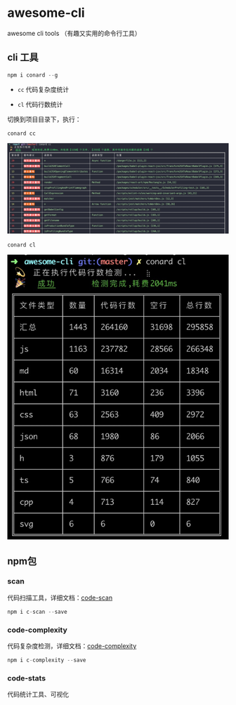 # awesome-cli

awesome cli tools （有趣又实用的命令行工具）

## cli 工具

```js
npm i conard --g
```

- `cc` 代码复杂度统计

- `cl` 代码行数统计

切换到项目目录下，执行：

```js
conard cc
```

![](./dist/img/cc.png)


```js
conard cl
```

![](./dist/img/cl.jpg)


## npm包

### scan

代码扫描工具，详细文档：[code-scan](./code-scan/README.md)

```js
npm i c-scan --save
```

### code-complexity

代码复杂度检测，详细文档：[code-complexity](./code-complexity/README.md)

```js
npm i c-complexity --save
```

### code-stats

代码统计工具、可视化
